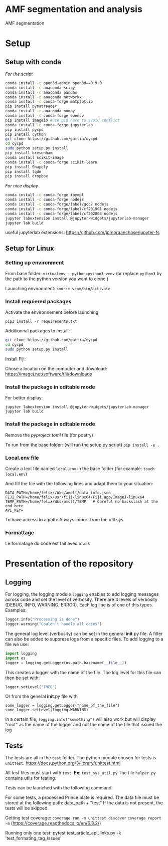 # AMF segmentation and analysis
AMF segmentation


# Setup
## Setup with conda
*For the script*

```bash
conda install -c open3d-admin open3d==0.9.0
conda install -c anaconda scipy
conda install -c anaconda pandas
conda install -c anaconda networkx
conda install -c conda-forge matplotlib
pip install pymatreader
conda install -c anaconda numpy
conda install -c conda-forge opencv
pip install imageio #use pip here to avoid conflict
conda install -c conda-forge jupyterlab
pip install pycpd
pip install cython
git clone https://github.com/gattia/cycpd
cd cycpd
sudo python setup.py install
pip install bresenham
conda install scikit-image
conda install -c conda-forge scikit-learn 
pip install Shapely
pip install tqdm
pip install dropbox
```
<!-- - conda install -c anaconda ipykernel -->

*For nice display*
```bash
conda install -c conda-forge ipympl
conda install -c conda-forge nodejs
conda install -c conda-forge/label/gcc7 nodejs
conda install -c conda-forge/label/cf201901 nodejs
conda install -c conda-forge/label/cf202003 nodejs
jupyter labextension install @jupyter-widgets/jupyterlab-manager
jupyter lab build
```

useful jupyterlab extensions:
https://github.com/jpmorganchase/jupyter-fs

## Setup for Linux

### Setting up environment

From base folder:
`virtualenv --python=python3 venv`
(or replace `python3` by the path to the python version you want to clone.)

Launching environment:
`source venv/bin/activate`

### Install requiered packages

Activate the environnement before launching

`pip3 install -r requirements.txt`

Additionnal packages to install:

```bash
git clone https://github.com/gattia/cycpd
cd cycpd
sudo python setup.py install
```

Install Fiji:

Chose a location on the computer and download:
https://imagej.net/software/fiji/downloads

### Install the package in editable mode

For better display:

`jupyter labextension install @jupyter-widgets/jupyterlab-manager`
`jupyter lab build`

### Install the package in editable mode
Remove the *pyproject.toml* file (for poetry)

To run from the base folder:
(will run the setup.py script)
`pip install -e .`

### Local.env file

Create a text file named `local.env` in the base folder
(for example: `touch local.env`)

And fill the file with the following lines and adapt them to your situation:

```
DATA_PATH=/home/felix//Wks/amolf/data_info.json
FIJI_PATH=/home/felix/usr/fiji-linux64/Fiji.app/ImageJ-linux64
TEMP_PATH=/home/felix/Wks/amolf/TEMP   # Careful no backslash at the end here
API_KEY=
```

To have access to a path: 
Always import from the util.sys
### Formattage

Le formatage du code est fait avec `black`

# Presentation of the repository
## Logging
For logging, the logging module `logging` enables to add logging messages across code and set the level of verbosity.
There are 4 levels of verbosity (DEBUG, INFO, WARNING, ERROR). Each log line is of one of this types.
Examples: 
```python
logger.info("Processing is done")
logger.warning("Couldn't handle all cases")
```
The general log level (verbosity) can be set in the general __init__.py file.
A filter can also be added to suppress logs from a specific files.
To add logging to a file we use:

``` python
import logging
import os
logger = logging.getLogger(os.path.basename(__file__))
```

This creates a logger with the name of the file.
The log level for this file can then be set with:
```python
logger.setLevel("INFO")
```

Or from the general __init__.py file with
```
some_logger = logging.getLogger("name_of_the_file")
some_logger.setLevel(logging.WARNING)
```

In a certain file, `logging.info("something")` will also work but will display "root" as the name of the logger and not the name of the file that issued the log

## Tests

The tests are all in the `test` folder.
The python module chosen for tests is `unittest`.
https://docs.python.org/3/library/unittest.html

All test files must start with `test`. **Ex**: `test_sys_util.py`
The file `helper.py` contains utils for testing.

Tests can be launched with the following command:


For some tests, a processed Prince plate is required.
The data file must be stored at the following path:
data_path + "test"
If the data is not present, the tests will be skipped.

Getting test coverage:
`coverage run -m unittest discover`
`coverage report -m`
(https://coverage.readthedocs.io/en/6.3.2/)

Running only one test:
pytest test_article_api_links.py -k 'test_formating_tag_issues'